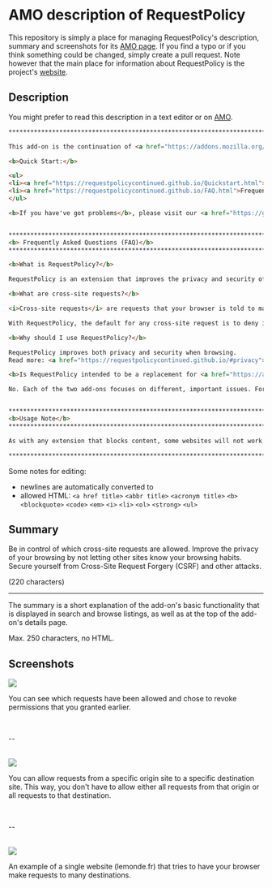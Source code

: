 # AMO description of RequestPolicy

This repository is simply a place for managing RequestPolicy's description,
summary and screenshots for its [AMO page](https://addons.mozilla.org/en-US/firefox/addon/requestpolicy-continued/).
If you find a typo or if you think something could be changed, simply create
a pull request. Note however that the main place for information about
RequestPolicy is the project's [website](https://requestpolicycontinued.github.io/).

## Description

You might prefer to read this description in a text editor or on [AMO](https://addons.mozilla.org/en-US/firefox/addon/requestpolicy-continued/).

```html
*********************************************************************************

This add-on is the continuation of <a href="https://addons.mozilla.org/en-US/firefox/addon/requestpolicy/">RequestPolicy</a>, which has been created by Justin Samuel until 2012.

<b>Quick Start:</b>

<ul>
<li><a href="https://requestpolicycontinued.github.io/Quickstart.html">Learn how to use RequestPolicy</a></li>
<li><a href="https://requestpolicycontinued.github.io/FAQ.html">Frequently Asked Questions</a></li>
</ul>

<b>If you have've got problems</b>, please visit our <a href="https://github.com/RequestPolicyContinued/requestpolicy">GitHub repository</a>. Make sure you've read our <a href="https://requestpolicycontinued.github.io/FAQ.html">FAQ</a> and the <a href="https://requestpolicycontinued.github.io/Contributing">contributing notes</a>. The ChangeLog is available <a href="https://github.com/RequestPolicyContinued/requestpolicy/blob/dev-1.0/ChangeLog.md">here</a>.


*********************************************************************************
<b> Frequently Asked Questions (FAQ)</b>
*********************************************************************************

<b>What is RequestPolicy?</b>

RequestPolicy is an extension that improves the privacy and security of your browsing by giving you control over when cross-site requests are allowed by webpages you visit.

<b>What are cross-site requests?</b>

<i>Cross-site requests</i> are requests that your browser is told to make by a website you are visiting to a completely different website. Though usually legitimate requests, they often result in advertising companies and other websites knowing your browsing habits, including specific pages you view throughout the day. Among the attacks that cross-site requests are used in, they are particularly dangerous with Cross-Site Request Forgery (CSRF) attacks where your browser is told to make a request to another website and that other website thinks you (the person) meant to make the request.

With RequestPolicy, the default for any cross-site request is to deny it. Users are notified when requests on the current page have been blocked (the status bar flag icon at the bottom right of your browser turns red). Clicking on this status bar flag icon gives you a menu where you can view and modify which requests are blocked and allowed. You can whitelist requests you approve of by origin site, destination site, or specific origin-to-destination.

<b>Why should I use RequestPolicy?</b>

RequestPolicy improves both privacy and security when browsing.
Read more: <a href="https://requestpolicycontinued.github.io/#privacy">privacy reasons</a> • <a href="https://requestpolicycontinued.github.io/#security">security reasons</a>

<b>Is RequestPolicy intended to be a replacement for <a href="https://addons.mozilla.org/en-US/firefox/addon/noscript/">NoScript</a>?</b>

No. Each of the two add-ons focuses on different, important issues. For the best security, we recommend using both RequestPolicy and NoScript. <a href="https://requestpolicycontinued.github.io/#faq-noscript" title="more information on the difference between RequestPolicy and NoScript">Read more</a>.


*********************************************************************************
<b>Usage Note</b>
*********************************************************************************

As with any extension that blocks content, some websites will not work properly until you have allowed the required content. If a website you visit isn't working, you can use the RequestPolicy menu to allow the cross-site requests the website needs. After a short while of using RequestPolicy, you will have whitelisted all of the required cross-site requests for sites you frequently visit and you will use the RequestPolicy menu much less.

*********************************************************************************
```

Some notes for editing:

  * newlines are automatically converted to <br>
  * allowed HTML: `<a href title>` `<abbr title>` `<acronym title>` `<b>` `<blockquote>` `<code>` `<em>` `<i>` `<li>` `<ol>` `<strong>` `<ul>`


## Summary

Be in control of which cross-site requests are allowed. Improve the privacy of your browsing by not letting other sites know your browsing habits. Secure yourself from Cross-Site Request Forgery (CSRF) and other attacks.

(220 characters)

---

The summary is a short explanation of the add-on's basic functionality
that is displayed in search and browse listings, as well as at the top of the
add-on's details page.

Max. 250 characters, no HTML.

## Screenshots

<img src="https://raw.githubusercontent.com/RequestPolicyContinued/amo-description/master/images/001.png" />

You can see which requests have been allowed and chose to revoke permissions that you granted earlier.

<br />

--

<br />

<img src="https://raw.githubusercontent.com/RequestPolicyContinued/amo-description/master/images/002.png" />

You can allow requests from a specific origin site to a specific destination site. This way, you don't have to allow either all requests from that origin or all requests to that destination.

<br />

--

<br />

<img src="https://raw.githubusercontent.com/RequestPolicyContinued/amo-description/master/images/003.png" />

An example of a single website (lemonde.fr) that tries to have your browser make requests to many destinations.
